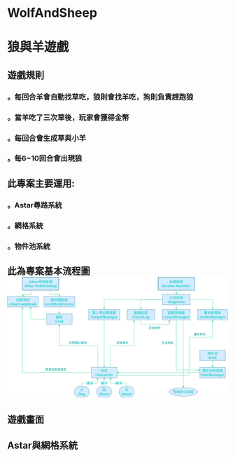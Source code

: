 # WolfAndSheep


<h1>狼與羊遊戲  
  
<h2>遊戲規則  
<h3>。每回合羊會自動找草吃，狼則會找羊吃，狗則負責趕跑狼  
<h3>。當羊吃了三次草後，玩家會獲得金幣  
<h3>。每回合會生成草與小羊  
<h3>。每6~10回合會出現狼  
  
<h2>此專案主要運用:  
<h3>。Astar尋路系統  
<h3>。網格系統  
<h3>。物件池系統  
  
<h2>此為專案基本流程圖  
   
<img src="https://github.com/silent717120/WolfAndSheep/blob/main/Introduce/%E7%A8%8B%E5%BC%8F%E6%9E%B6%E6%A7%8B%E5%9C%96.png">
  
<h2>遊戲畫面  

<h2>Astar與網格系統  
